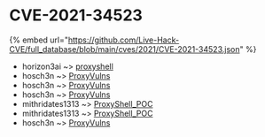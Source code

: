 # CVE-2021-34523
{% embed url="https://github.com/Live-Hack-CVE/full_database/blob/main/cves/2021/CVE-2021-34523.json" %}

* horizon3ai ~> [proxyshell](https://www.alice-snow.ru/2021/database/cve-2021-34523/proxyshell-horizon3ai)
* hosch3n ~> [ProxyVulns](https://www.alice-snow.ru/2021/database/cve-2021-34523/proxyvulns-hosch3n)
* hosch3n ~> [ProxyVulns](https://www.alice-snow.ru/2021/database/cve-2021-34523/proxyvulns-hosch3n)
* hosch3n ~> [ProxyVulns](https://www.alice-snow.ru/2021/database/cve-2021-34523/proxyvulns-hosch3n)
* mithridates1313 ~> [ProxyShell_POC](https://www.alice-snow.ru/2021/database/cve-2021-34523/proxyshell_poc-mithridates1313)
* mithridates1313 ~> [ProxyShell_POC](https://www.alice-snow.ru/2021/database/cve-2021-34523/proxyshell_poc-mithridates1313)
* hosch3n ~> [ProxyVulns](https://www.alice-snow.ru/2021/database/cve-2021-34523/proxyvulns-hosch3n)